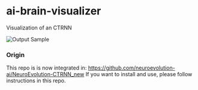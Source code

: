 # ai-brain-visualizer
Visualization of an CTRNN

![Output Sample](demo_brainVisualizer.gif)

### Origin
This repo is is now integrated in: https://github.com/neuroevolution-ai/NeuroEvolution-CTRNN_new
If you want to install and use, please follow instructions in this repo.
